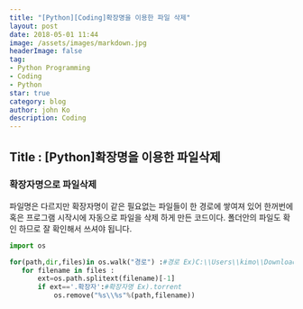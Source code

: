 ```yaml
---
title: "[Python][Coding]확장명을 이용한 파일 삭제"
layout: post
date: 2018-05-01 11:44
image: /assets/images/markdown.jpg
headerImage: false
tag:
- Python Programming
- Coding
- Python
star: true
category: blog
author: john Ko
description: Coding
---
```


## Title : [Python]확장명을 이용한 파일삭제



### 확장자명으로 파일삭제 

파일명은 다르지만 확장자명이 같은 필요없는 파일들이 한 경로에 쌓여져 있어  한꺼번에 혹은 프로그램 시작시에 자동으로 파일을 삭제 하게 만든 코드이다. 폴더안의 파일도 확인 하므로 잘 확인해서 쓰셔야 됩니다.

 ```python
import os

for(path,dir,files)in os.walk("경로") :#경로 Ex)C:\\Users\\kimo\\Downloads
    for filename in files :
        ext=os.path.splitext(filename)[-1]
        if ext=='.확장자':#확장자명 Ex).torrent
            os.remove("%s\\%s"%(path,filename))
 ```









